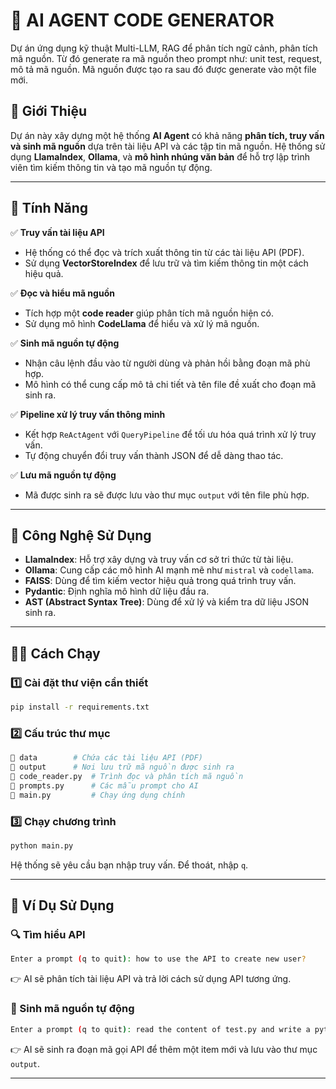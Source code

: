 # 🚀 AI AGENT CODE GENERATOR
Dự án ứng dụng kỹ thuật Multi-LLM, RAG để phân tích ngữ cảnh, phân tích mã nguồn. Từ đó generate ra mã nguồn theo prompt như: unit test, request, mô tả mã nguồn.
Mã nguồn được tạo ra sau đó được generate vào một file mới.


## 📝 Giới Thiệu  
Dự án này xây dựng một hệ thống **AI Agent** có khả năng **phân tích, truy vấn và sinh mã nguồn** dựa trên tài liệu API và các tập tin mã nguồn. Hệ thống sử dụng **LlamaIndex**, **Ollama**, và **mô hình nhúng văn bản** để hỗ trợ lập trình viên tìm kiếm thông tin và tạo mã nguồn tự động.

---

## 🔧 Tính Năng  

✅ **Truy vấn tài liệu API**  
- Hệ thống có thể đọc và trích xuất thông tin từ các tài liệu API (PDF).  
- Sử dụng **VectorStoreIndex** để lưu trữ và tìm kiếm thông tin một cách hiệu quả.  

✅ **Đọc và hiểu mã nguồn**  
- Tích hợp một **code reader** giúp phân tích mã nguồn hiện có.  
- Sử dụng mô hình **CodeLlama** để hiểu và xử lý mã nguồn.  

✅ **Sinh mã nguồn tự động**  
- Nhận câu lệnh đầu vào từ người dùng và phản hồi bằng đoạn mã phù hợp.  
- Mô hình có thể cung cấp mô tả chi tiết và tên file đề xuất cho đoạn mã sinh ra.  

✅ **Pipeline xử lý truy vấn thông minh**  
- Kết hợp `ReActAgent` với `QueryPipeline` để tối ưu hóa quá trình xử lý truy vấn.  
- Tự động chuyển đổi truy vấn thành JSON để dễ dàng thao tác.  

✅ **Lưu mã nguồn tự động**  
- Mã được sinh ra sẽ được lưu vào thư mục `output` với tên file phù hợp.  

---

## 🚀 Công Nghệ Sử Dụng  
- **LlamaIndex**: Hỗ trợ xây dựng và truy vấn cơ sở tri thức từ tài liệu.  
- **Ollama**: Cung cấp các mô hình AI mạnh mẽ như `mistral` và `codellama`.  
- **FAISS**: Dùng để tìm kiếm vector hiệu quả trong quá trình truy vấn.  
- **Pydantic**: Định nghĩa mô hình dữ liệu đầu ra.  
- **AST (Abstract Syntax Tree)**: Dùng để xử lý và kiểm tra dữ liệu JSON sinh ra.  

---

## 🏃‍♂️ Cách Chạy  

### 1️⃣ Cài đặt thư viện cần thiết  
```sh
pip install -r requirements.txt
```

### 2️⃣ Cấu trúc thư mục  
```sh
📂 data        # Chứa các tài liệu API (PDF)  
📂 output      # Nơi lưu trữ mã nguồn được sinh ra  
📜 code_reader.py  # Trình đọc và phân tích mã nguồn  
📜 prompts.py      # Các mẫu prompt cho AI  
📜 main.py         # Chạy ứng dụng chính  
```

### 3️⃣ Chạy chương trình  
```sh
python main.py
```

Hệ thống sẽ yêu cầu bạn nhập truy vấn. Để thoát, nhập `q`.  

---

## 📌 Ví Dụ Sử Dụng  

### 🔍 Tìm hiểu API  
```sh
Enter a prompt (q to quit): how to use the API to create new user?
```
👉 AI sẽ phân tích tài liệu API và trả lời cách sử dụng API tương ứng.  

### 🤖 Sinh mã nguồn tự động  
```sh
Enter a prompt (q to quit): read the content of test.py and write a python script that calls the post end point to make a new item
```
👉 AI sẽ sinh ra đoạn mã gọi API để thêm một item mới và lưu vào thư mục `output`.  

---

